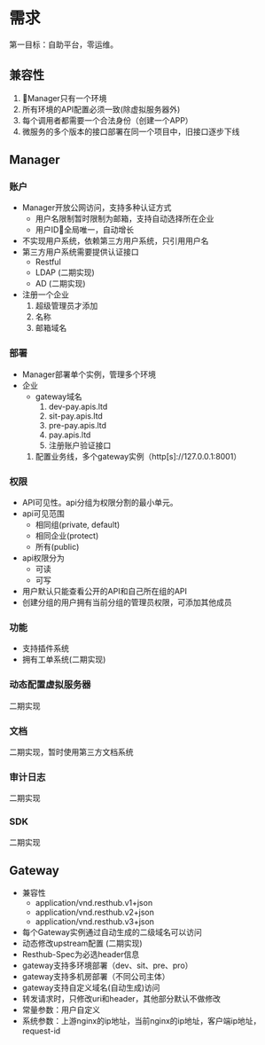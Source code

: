 # 需求

第一目标：自助平台，零运维。

## 兼容性

1. Manager只有一个环境
1. 所有环境的API配置必须一致(除虚拟服务器外)
1. 每个调用者都需要一个合法身份（创建一个APP）
1. 微服务的多个版本的接口部署在同一个项目中，旧接口逐步下线

## Manager

### 账户

- Manager开放公网访问，支持多种认证方式
  - 用户名限制暂时限制为邮箱，支持自动选择所在企业
  - 用户ID全局唯一，自动增长
- 不实现用户系统，依赖第三方用户系统，只引用用户名
- 第三方用户系统需要提供认证接口
  - Restful
  - LDAP (二期实现)
  - AD (二期实现)
- 注册一个企业
  1. 超级管理员才添加
  1. 名称
  1. 邮箱域名

### 部署

- Manager部署单个实例，管理多个环境
- 企业
  - gateway域名
    1. dev-pay.apis.ltd
    1. sit-pay.apis.ltd
    1. pre-pay.apis.ltd
    1. pay.apis.ltd
    1. 注册账户验证接口
  1. 配置业务线，多个gateway实例（http[s]://127.0.0.1:8001）

### 权限

- API可见性。api分组为权限分割的最小单元。
- api可见范围
  - 相同组(private, default)
  - 相同企业(protect)
  - 所有(public)
- api权限分为
  - 可读
  - 可写
- 用户默认只能查看公开的API和自己所在组的API
- 创建分组的用户拥有当前分组的管理员权限，可添加其他成员

### 功能

- 支持插件系统
- 拥有工单系统(二期实现)

### 动态配置虚拟服务器

二期实现

### 文档

二期实现，暂时使用第三方文档系统

### 审计日志

二期实现

### SDK

二期实现

## Gateway

- 兼容性
  - application/vnd.resthub.v1+json
  - application/vnd.resthub.v2+json
  - application/vnd.resthub.v3+json
- 每个Gateway实例通过自动生成的二级域名可以访问
- 动态修改upstream配置 (二期实现)
- Resthub-Spec为必选header信息
- gateway支持多环境部署（dev、sit、pre、pro）
- gateway支持多机房部署（不同公司主体）
- gateway支持自定义域名(自动生成)访问
- 转发请求时，只修改uri和header，其他部分默认不做修改
- 常量参数：用户自定义
- 系统参数：上游nginx的ip地址，当前nginx的ip地址，客户端ip地址，request-id